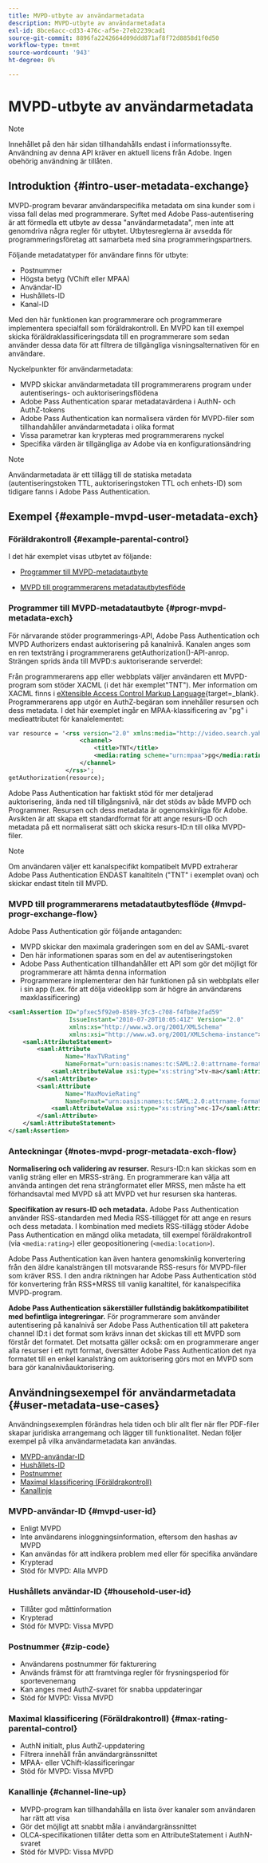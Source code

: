 ```yaml
---
title: MVPD-utbyte av användarmetadata
description: MVPD-utbyte av användarmetadata
exl-id: 8bce6acc-cd33-476c-af5e-27eb2239cad1
source-git-commit: 8896fa2242664d09ddd871af8f72d8858d1f0d50
workflow-type: tm+mt
source-wordcount: '943'
ht-degree: 0%

---
```


# MVPD-utbyte av användarmetadata

>[!NOTE]
>
>Innehållet på den här sidan tillhandahålls endast i informationssyfte. Användning av denna API kräver en aktuell licens från Adobe. Ingen obehörig användning är tillåten.

## Introduktion {#intro-user-metadata-exchange}

MVPD-program bevarar användarspecifika metadata om sina kunder som i vissa fall delas med programmerare. Syftet med Adobe Pass-autentisering är att förmedla ett utbyte av dessa &quot;användarmetadata&quot;, men inte att genomdriva några regler för utbytet. Utbytesreglerna är avsedda för programmeringsföretag att samarbeta med sina programmeringspartners.

Följande metadatatyper för användare finns för utbyte:

* Postnummer
* Högsta betyg (VChift eller MPAA)
* Användar-ID
* Hushållets-ID
* Kanal-ID

Med den här funktionen kan programmerare och programmerare implementera specialfall som föräldrakontroll. En MVPD kan till exempel skicka föräldraklassificeringsdata till en programmerare som sedan använder dessa data för att filtrera de tillgängliga visningsalternativen för en användare.

Nyckelpunkter för användarmetadata:

* MVPD skickar användarmetadata till programmerarens program under autentiserings- och auktoriseringsflödena
* Adobe Pass Authentication sparar metadatavärdena i AuthN- och AuthZ-tokens
* Adobe Pass Authentication kan normalisera värden för MVPD-filer som tillhandahåller användarmetadata i olika format
* Vissa parametrar kan krypteras med programmerarens nyckel
* Specifika värden är tillgängliga av Adobe via en konfigurationsändring

>[!NOTE]
>
>Användarmetadata är ett tillägg till de statiska metadata (autentiseringstoken TTL, auktoriseringstoken TTL och enhets-ID) som tidigare fanns i Adobe Pass Authentication.

## Exempel {#example-mvpd-user-metadata-exch}

### Föräldrakontroll {#example-parental-control}

I det här exemplet visas utbytet av följande:

* [Programmer till MVPD-metadatautbyte](#progr-mvpd-metadata-exch)

* [MVPD till programmerarens metadatautbytesflöde](#mvpd-progr-exchange-flow)

### Programmer till MVPD-metadatautbyte {#progr-mvpd-metadata-exch}

För närvarande stöder programmerings-API, Adobe Pass Authentication och MVPD Authorizers endast auktorisering på kanalnivå. Kanalen anges som en ren textsträng i programmerarens getAuthorization()-API-anrop. Strängen sprids ända till MVPD:s auktoriserande serverdel:

Från programmerarens app eller webbplats väljer användaren ett MVPD-program som stöder XACML (i det här exemplet&quot;TNT&quot;). Mer information om XACML finns i [eXtensible Access Control Markup Language](https://en.wikipedia.org/wiki/XACML){target=_blank}.
Programmerarens app utgör en AuthZ-begäran som innehåller resursen och dess metadata.  I det här exemplet ingår en MPAA-klassificering av &quot;pg&quot; i medieattributet för kanalelementet:

```XML
var resource = '<rss version="2.0" xmlns:media="http://video.search.yahoo.com/mrss/">
                    <channel> 
                        <title>TNT</title> 
                        <media:rating scheme="urn:mpaa">pg</media:rating>
                    </channel>
                </rss>';
getAuthorization(resource);
```

Adobe Pass Authentication har faktiskt stöd för mer detaljerad auktorisering, ända ned till tillgångsnivå, när det stöds av både MVPD och Programmer. Resursen och dess metadata är ogenomskinliga för Adobe. Avsikten är att skapa ett standardformat för att ange resurs-ID och metadata på ett normaliserat sätt och skicka resurs-ID:n till olika MVPD-filer.

>[!NOTE]
>
>Om användaren väljer ett kanalspecifikt kompatibelt MVPD extraherar Adobe Pass Authentication ENDAST kanaltiteln (&quot;TNT&quot; i exemplet ovan) och skickar endast titeln till MVPD.

### MVPD till programmerarens metadatautbytesflöde {#mvpd-progr-exchange-flow}

Adobe Pass Authentication gör följande antaganden:

* MVPD skickar den maximala graderingen som en del av SAML-svaret
* Den här informationen sparas som en del av autentiseringstoken
* Adobe Pass Authentication tillhandahåller ett API som gör det möjligt för programmerare att hämta denna information
* Programmerare implementerar den här funktionen på sin webbplats eller i sin app (t.ex. för att dölja videoklipp som är högre än användarens maxklassificering)

```XML
<saml:Assertion ID="pfxec5f92e0-8589-3fc3-c708-f4fb8e2fad59"
                 IssueInstant="2010-07-20T10:05:41Z" Version="2.0"
                 xmlns:xs="http://www.w3.org/2001/XMLSchema"
                 xmlns:xsi="http://www.w3.org/2001/XMLSchema-instance">
    <saml:AttributeStatement>
        <saml:Attribute
                Name="MaxTVRating"
                NameFormat="urn:oasis:names:tc:SAML:2.0:attrname-format:basic">
            <saml:AttributeValue xsi:type="xs:string">tv-ma</saml:AttributeValue>
        </saml:Attribute>
        <saml:Attribute
                Name="MaxMovieRating"
                NameFormat="urn:oasis:names:tc:SAML:2.0:attrname-format:basic">
            <saml:AttributeValue xsi:type="xs:string">nc-17</saml:AttributeValue>
        </saml:Attribute>
    </saml:AttributeStatement>
</saml:Assertion>
```

### Anteckningar {#notes-mvpd-progr-metadata-exch-flow}

**Normalisering och validering av resurser.** Resurs-ID:n kan skickas som en vanlig sträng eller en MRSS-sträng. En programmerare kan välja att använda antingen det rena strängformatet eller MRSS, men måste ha ett förhandsavtal med MVPD så att MVPD vet hur resursen ska hanteras.

**Specifikation av resurs-ID och metadata.** Adobe Pass Authentication använder RSS-standarden med Media RSS-tillägget för att ange en resurs och dess metadata. I kombination med mediets RSS-tillägg stöder Adobe Pass Authentication en mängd olika metadata, till exempel föräldrakontroll (via `<media:rating>`) eller geopositionering (`<media:location>`).

Adobe Pass Authentication kan även hantera genomskinlig konvertering från den äldre kanalsträngen till motsvarande RSS-resurs för MVPD-filer som kräver RSS. I den andra riktningen har Adobe Pass Authentication stöd för konvertering från RSS+MRSS till vanlig kanaltitel, för kanalspecifika MVPD-program.

**Adobe Pass Authentication säkerställer fullständig bakåtkompatibilitet med befintliga integreringar.** För programmerare som använder autentisering på kanalnivå ser Adobe Pass Authentication till att paketera channel ID:t i det format som krävs innan det skickas till ett MVPD som förstår det formatet. Det motsatta gäller också: om en programmerare anger alla resurser i ett nytt format, översätter Adobe Pass Authentication det nya formatet till en enkel kanalsträng om auktorisering görs mot en MVPD som bara gör kanalnivåauktorisering.

## Användningsexempel för användarmetadata {#user-metadata-use-cases}

Användningsexemplen förändras hela tiden och blir allt fler när fler PDF-filer skapar juridiska arrangemang och lägger till funktionalitet. Nedan följer exempel på vilka användarmetadata kan användas.

* [MVPD-användar-ID](#mvpd-user-id)
* [Hushållets-ID](#household-user-id)
* [Postnummer](#zip-code)
* [Maximal klassificering (Föräldrakontroll)](#max-rating-parental-control)
* [Kanallinje](#channel-line-up)

### MVPD-användar-ID {#mvpd-user-id}

* Enligt MVPD
* Inte användarens inloggningsinformation, eftersom den hashas av MVPD
* Kan användas för att indikera problem med eller för specifika användare
* Krypterad
* Stöd för MVPD: Alla MVPD

### Hushållets användar-ID {#household-user-id}

* Tillåter god måttinformation
* Krypterad
* Stöd för MVPD: Vissa MVPD

### Postnummer {#zip-code}

* Användarens postnummer för fakturering
* Används främst för att framtvinga regler för frysningsperiod för sportevenemang
* Kan anges med AuthZ-svaret för snabba uppdateringar
* Stöd för MVPD: Vissa MVPD

### Maximal klassificering (Föräldrakontroll) {#max-rating-parental-control}

* AuthN initialt, plus AuthZ-uppdatering
* Filtrera innehåll från användargränssnittet
* MPAA- eller VChift-klassificeringar
* Stöd för MVPD: Vissa MVPD

### Kanallinje {#channel-line-up}

* MVPD-program kan tillhandahålla en lista över kanaler som användaren har rätt att visa
* Gör det möjligt att snabbt måla i användargränssnittet
* OLCA-specifikationen tillåter detta som en AttributeStatement i AuthN-svaret
* Stöd för MVPD: Vissa MVPD

<!--
>[!RELATEDINFORMATION]
>
>* [Proxy MVPD Web Service](/help/authentication/proxy-mvpd-webserv.md)
>* [Content Metadata Exhange](/help/authentication/mvpd-content-metadata-exchange.md)
>* [OLCA AuthN / AuthZ Specification](https://www.cablelabs.com/specifications/CL-SP-AUTH1.0-I04-120621.pdf){target=_blank}
>* [User Metadata (Programmer Integration Guide)](/help/authentication/user-metadata-feature.md)
-->
